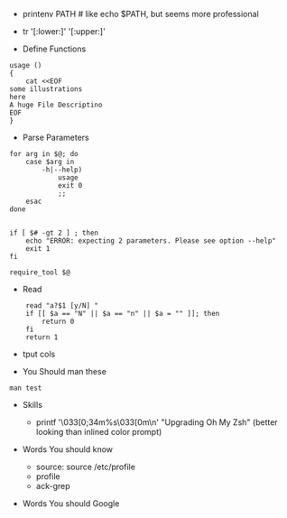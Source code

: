 

- printenv PATH # like echo $PATH, but seems more professional

- tr '[:lower:]' '[:upper:]'

- Define Functions
```
usage ()
{
	cat <<EOF
some illustrations
here
A huge File Descriptino
EOF
}
```

- Parse Parameters
```
for arg in $@; do
    case $arg in
        -h|--help)
            usage
            exit 0
            ;;
    esac
done


if [ $# -gt 2 ] ; then
    echo "ERROR: expecting 2 parameters. Please see option --help"
    exit 1
fi

require_tool $@
```

- Read
```
    read "a?$1 [y/N] "
    if [[ $a == "N" || $a == "n" || $a = "" ]]; then
        return 0
    fi
    return 1
```

- tput cols



- You Should  man these
```
man test

```

- Skills
    - printf '\033[0;34m%s\033[0m\n' "Upgrading Oh My Zsh" (better looking than inlined color prompt)


- Words You should know
    - source: source /etc/profile
    - profile
    - ack-grep

- Words You should Google

 